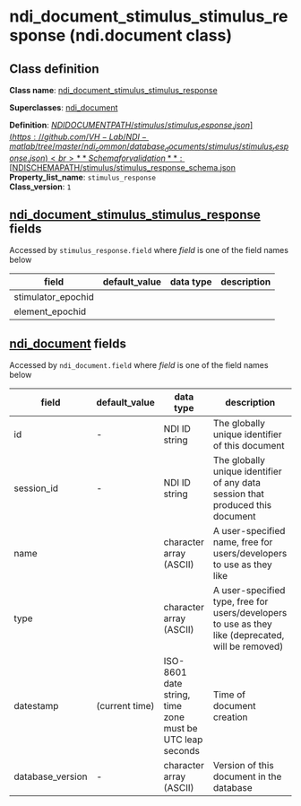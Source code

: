 # ndi_document_stimulus_stimulus_response (ndi.document class)

## Class definition

**Class name**: [ndi_document_stimulus_stimulus_response](ndi_document_stimulus_stimulus_response.md)

**Superclasses**: [ndi_document](../ndi_document.md)

**Definition**: [$NDIDOCUMENTPATH/stimulus/stimulus_response.json](https://github.com/VH-Lab/NDI-matlab/tree/master/ndi_common/database_documents/stimulus/stimulus_response.json)<br>
**Schema for validation**: [$NDISCHEMAPATH/stimulus/stimulus_response_schema.json](https://github.com/VH-Lab/NDI-matlab/tree/master/ndi_common/schema_documents/stimulus/stimulus_response_schema.json)<br>
**Property_list_name**: `stimulus_response`<br>
**Class_version**: `1`<br>


## [ndi_document_stimulus_stimulus_response](ndi_document_stimulus_stimulus_response.md) fields

Accessed by `stimulus_response.field` where *field* is one of the field names below

| field | default_value | data type | description |
| --- | --- | --- | --- |
| stimulator_epochid |  |  |  |
| element_epochid |  |  |  |


## [ndi_document](../ndi_document.md) fields

Accessed by `ndi_document.field` where *field* is one of the field names below

| field | default_value | data type | description |
| --- | --- | --- | --- |
| id | - | NDI ID string | The globally unique identifier of this document |
| session_id | - | NDI ID string | The globally unique identifier of any data session that produced this document |
| name |  | character array (ASCII) | A user-specified name, free for users/developers to use as they like |
| type |  | character array (ASCII) | A user-specified type, free for users/developers to use as they like (deprecated, will be removed) |
| datestamp | (current time) | ISO-8601 date string, time zone must be UTC leap seconds | Time of document creation |
| database_version | - | character array (ASCII) | Version of this document in the database |


